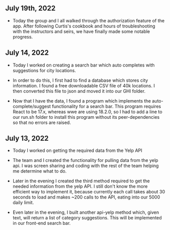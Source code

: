 ## July 19th, 2022

* Today the group and I all walked through the authorization feature of the app. After following Curtis's cookbook and hours of troubleshooting with the instructors and seirs, we have finally made some notable progress.

## July 14, 2022

* Today I worked on creating a search bar which auto completes with suggestions for city locations.

* In order to do this, I first had to find a database which stores city information. I found a free downloadable CSV file of 40k locations. I then converted this file to json and moved it into our GHI folder.

* Now that I have the data, I found a program which implements the auto-complete/suggest functionality for a search bar. This program requires React to be 17.x, whereas wwe are using 18.2.0, so I had to add a line to our run.sh folder to install this program without its peer-dependencies so that no errors are raised.


## July 13, 2022

* Today I worked on getting the required data from the Yelp API

* The team and I created the functionality for pulling data from the yelp api. I was screen sharing and coding with the rest of the team helping me determine what to do.

* Later in the evening I created the third method required to get the needed information from the yelp API. I still don't know the more efficient way to implement it, because currently each call takes about 30 seconds to load and makes ~200 calls to the API, eating into our 5000 daily limit. 

* Even later in the evening, I built another api-yelp method which, given text, will return a list of category suggestions. This will be implemented in our front-end search bar.




